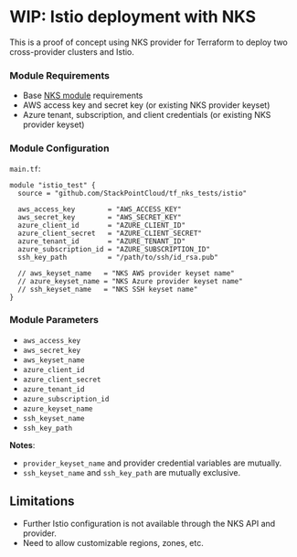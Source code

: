 # WIP: Istio deployment with NKS

This is a proof of concept using NKS provider for Terraform to deploy two cross-provider clusters and Istio.

### Module Requirements

* Base [NKS module](https://github.com/StackPointCloud/tf_nks_tests) requirements
* AWS access key and secret key (or existing NKS provider keyset)
* Azure tenant, subscription, and client credentials (or existing NKS provider keyset)

### Module Configuration

`main.tf`:

```
module "istio_test" {
  source = "github.com/StackPointCloud/tf_nks_tests/istio"

  aws_access_key        = "AWS_ACCESS_KEY"
  aws_secret_key        = "AWS_SECRET_KEY"
  azure_client_id       = "AZURE_CLIENT_ID"
  azure_client_secret   = "AZURE_CLIENT_SECRET"
  azure_tenant_id       = "AZURE_TENANT_ID"
  azure_subscription_id = "AZURE_SUBSCRIPTION_ID"
  ssh_key_path          = "/path/to/ssh/id_rsa.pub"

  // aws_keyset_name   = "NKS AWS provider keyset name"
  // azure_keyset_name = "NKS Azure provider keyset name"
  // ssh_keyset_name   = "NKS SSH keyset name"
}
```

### Module Parameters

* `aws_access_key`
* `aws_secret_key`
* `aws_keyset_name`
* `azure_client_id`
* `azure_client_secret`
* `azure_tenant_id`
* `azure_subscription_id`
* `azure_keyset_name`
* `ssh_keyset_name`
* `ssh_key_path`

**Notes**:

* `provider_keyset_name` and provider credential variables are mutually.
* `ssh_keyset_name` and `ssh_key_path` are mutually exclusive.

## Limitations

* Further Istio configuration is not available through the NKS API and provider.
* Need to allow customizable regions, zones, etc.
